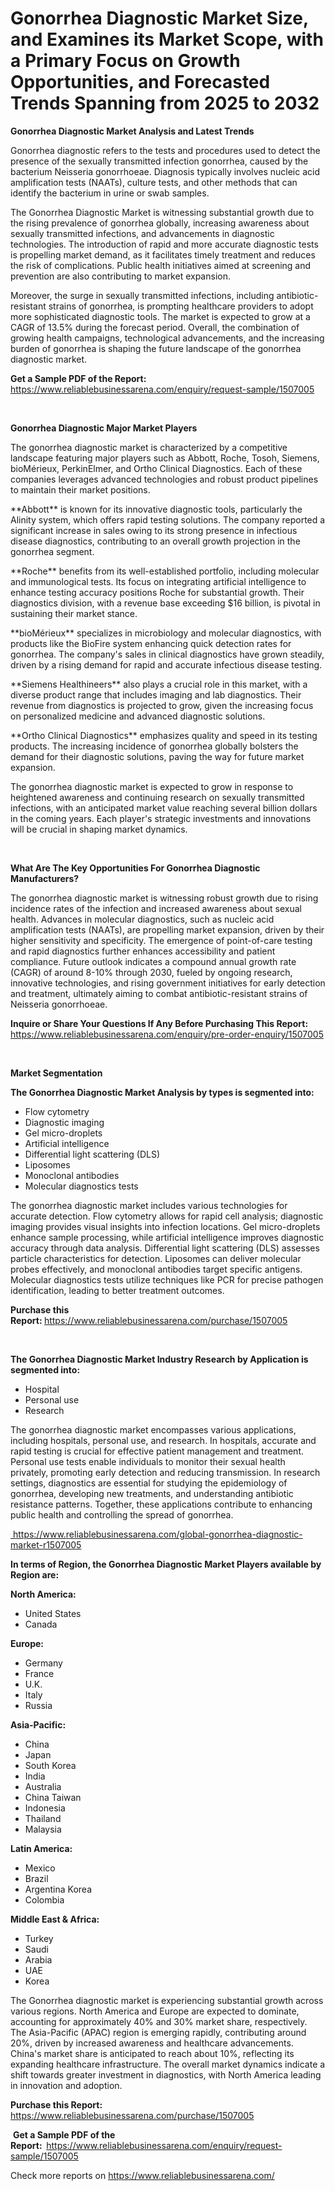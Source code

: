 <p><h1>Gonorrhea Diagnostic Market Size, and Examines its Market Scope, with a Primary Focus on Growth Opportunities, and Forecasted Trends Spanning from 2025 to 2032</h1></p><p><strong>Gonorrhea Diagnostic Market Analysis and Latest Trends</strong></p>
<p><p>Gonorrhea diagnostic refers to the tests and procedures used to detect the presence of the sexually transmitted infection gonorrhea, caused by the bacterium Neisseria gonorrhoeae. Diagnosis typically involves nucleic acid amplification tests (NAATs), culture tests, and other methods that can identify the bacterium in urine or swab samples.</p><p>The Gonorrhea Diagnostic Market is witnessing substantial growth due to the rising prevalence of gonorrhea globally, increasing awareness about sexually transmitted infections, and advancements in diagnostic technologies. The introduction of rapid and more accurate diagnostic tests is propelling market demand, as it facilitates timely treatment and reduces the risk of complications. Public health initiatives aimed at screening and prevention are also contributing to market expansion.</p><p>Moreover, the surge in sexually transmitted infections, including antibiotic-resistant strains of gonorrhea, is prompting healthcare providers to adopt more sophisticated diagnostic tools. The market is expected to grow at a CAGR of 13.5% during the forecast period. Overall, the combination of growing health campaigns, technological advancements, and the increasing burden of gonorrhea is shaping the future landscape of the gonorrhea diagnostic market.</p></p>
<p><strong>Get a Sample PDF of the Report:&nbsp;</strong> <a href="https://www.reliablebusinessarena.com/enquiry/request-sample/1507005?utm_campaign=3272&utm_medium=2&utm_source=Github&utm_content=ia&utm_term=23032025&utm_id=gonorrhea-diagnostic">https://www.reliablebusinessarena.com/enquiry/request-sample/1507005</a></p>
<p>&nbsp;</p>
<p><strong>Gonorrhea Diagnostic Major Market Players</strong></p>
<p><p>The gonorrhea diagnostic market is characterized by a competitive landscape featuring major players such as Abbott, Roche, Tosoh, Siemens, bioMérieux, PerkinElmer, and Ortho Clinical Diagnostics. Each of these companies leverages advanced technologies and robust product pipelines to maintain their market positions.</p><p>**Abbott** is known for its innovative diagnostic tools, particularly the Alinity system, which offers rapid testing solutions. The company reported a significant increase in sales owing to its strong presence in infectious disease diagnostics, contributing to an overall growth projection in the gonorrhea segment.</p><p>**Roche** benefits from its well-established portfolio, including molecular and immunological tests. Its focus on integrating artificial intelligence to enhance testing accuracy positions Roche for substantial growth. Their diagnostics division, with a revenue base exceeding $16 billion, is pivotal in sustaining their market stance.</p><p>**bioMérieux** specializes in microbiology and molecular diagnostics, with products like the BioFire system enhancing quick detection rates for gonorrhea. The company's sales in clinical diagnostics have grown steadily, driven by a rising demand for rapid and accurate infectious disease testing.</p><p>**Siemens Healthineers** also plays a crucial role in this market, with a diverse product range that includes imaging and lab diagnostics. Their revenue from diagnostics is projected to grow, given the increasing focus on personalized medicine and advanced diagnostic solutions.</p><p>**Ortho Clinical Diagnostics** emphasizes quality and speed in its testing products. The increasing incidence of gonorrhea globally bolsters the demand for their diagnostic solutions, paving the way for future market expansion.</p><p>The gonorrhea diagnostic market is expected to grow in response to heightened awareness and continuing research on sexually transmitted infections, with an anticipated market value reaching several billion dollars in the coming years. Each player's strategic investments and innovations will be crucial in shaping market dynamics.</p></p>
<p>&nbsp;</p>
<p><strong>What Are The Key Opportunities For Gonorrhea Diagnostic Manufacturers?</strong></p>
<p><p>The gonorrhea diagnostic market is witnessing robust growth due to rising incidence rates of the infection and increased awareness about sexual health. Advances in molecular diagnostics, such as nucleic acid amplification tests (NAATs), are propelling market expansion, driven by their higher sensitivity and specificity. The emergence of point-of-care testing and rapid diagnostics further enhances accessibility and patient compliance. Future outlook indicates a compound annual growth rate (CAGR) of around 8-10% through 2030, fueled by ongoing research, innovative technologies, and rising government initiatives for early detection and treatment, ultimately aiming to combat antibiotic-resistant strains of Neisseria gonorrhoeae.</p></p>
<p><strong>Inquire or Share Your Questions If Any Before Purchasing This Report:</strong> <a href="https://www.reliablebusinessarena.com/enquiry/pre-order-enquiry/1507005?utm_campaign=3272&utm_medium=2&utm_source=Github&utm_content=ia&utm_term=23032025&utm_id=gonorrhea-diagnostic">https://www.reliablebusinessarena.com/enquiry/pre-order-enquiry/1507005</a></p>
<p>&nbsp;</p>
<p><strong>Market Segmentation</strong></p>
<p><strong>The Gonorrhea Diagnostic Market Analysis by types is segmented into:</strong></p>
<p><ul><li>Flow cytometry</li><li>Diagnostic imaging</li><li>Gel micro-droplets</li><li>Artificial intelligence</li><li>Differential light scattering (DLS)</li><li>Liposomes</li><li>Monoclonal antibodies</li><li>Molecular diagnostics tests</li></ul></p>
<p><p>The gonorrhea diagnostic market includes various technologies for accurate detection. Flow cytometry allows for rapid cell analysis; diagnostic imaging provides visual insights into infection locations. Gel micro-droplets enhance sample processing, while artificial intelligence improves diagnostic accuracy through data analysis. Differential light scattering (DLS) assesses particle characteristics for detection. Liposomes can deliver molecular probes effectively, and monoclonal antibodies target specific antigens. Molecular diagnostics tests utilize techniques like PCR for precise pathogen identification, leading to better treatment outcomes.</p></p>
<p><strong>Purchase this Report:&nbsp;</strong><a href="https://www.reliablebusinessarena.com/purchase/1507005?utm_campaign=3272&utm_medium=2&utm_source=Github&utm_content=ia&utm_term=23032025&utm_id=gonorrhea-diagnostic">https://www.reliablebusinessarena.com/purchase/1507005</a></p>
<p>&nbsp;</p>
<p><strong>The Gonorrhea Diagnostic Market Industry Research by Application is segmented into:</strong></p>
<p><ul><li>Hospital</li><li>Personal use</li><li>Research</li></ul></p>
<p><p>The gonorrhea diagnostic market encompasses various applications, including hospitals, personal use, and research. In hospitals, accurate and rapid testing is crucial for effective patient management and treatment. Personal use tests enable individuals to monitor their sexual health privately, promoting early detection and reducing transmission. In research settings, diagnostics are essential for studying the epidemiology of gonorrhea, developing new treatments, and understanding antibiotic resistance patterns. Together, these applications contribute to enhancing public health and controlling the spread of gonorrhea.</p></p>
<p><a href="https://www.reliablebusinessarena.com/global-gonorrhea-diagnostic-market-r1507005?utm_campaign=3272&utm_medium=2&utm_source=Github&utm_content=ia&utm_term=23032025&utm_id=gonorrhea-diagnostic">&nbsp;https://www.reliablebusinessarena.com/global-gonorrhea-diagnostic-market-r1507005</a></p>
<p><strong>In terms of Region, the Gonorrhea Diagnostic Market Players available by Region are:</strong></p>
<p>
    <p> <strong> North America: </strong>
        <ul>
            <li>United States</li>
            <li>Canada</li>
        </ul>
        </p> 
    <p> <strong> Europe: </strong>
        <ul>
            <li>Germany</li>
            <li>France</li>
            <li>U.K.</li>
            <li>Italy</li>
            <li>Russia</li>
        </ul>
        </p> 
    <p> <strong> Asia-Pacific: </strong>
        <ul>
            <li>China</li>
            <li>Japan</li>
            <li>South Korea</li>
            <li>India</li>
            <li>Australia</li>
            <li>China Taiwan</li>
            <li>Indonesia</li>
            <li>Thailand</li>
            <li>Malaysia</li>
        </ul>
        </p> 
    <p> <strong> Latin America: </strong>
        <ul>
            <li>Mexico</li>
            <li>Brazil</li>
            <li>Argentina Korea</li>
            <li>Colombia</li>
        </ul>
        </p> 
    <p> <strong> Middle East & Africa: </strong>
        <ul>
            <li>Turkey</li>
            <li>Saudi</li>
            <li>Arabia</li>
            <li>UAE</li>
            <li>Korea</li>
        </ul>
    </p>
    </p>
<p><p>The Gonorrhea diagnostic market is experiencing substantial growth across various regions. North America and Europe are expected to dominate, accounting for approximately 40% and 30% market share, respectively. The Asia-Pacific (APAC) region is emerging rapidly, contributing around 20%, driven by increased awareness and healthcare advancements. China's market share is anticipated to reach about 10%, reflecting its expanding healthcare infrastructure. The overall market dynamics indicate a shift towards greater investment in diagnostics, with North America leading in innovation and adoption.</p></p>
<p><strong>Purchase this Report: </strong><a href="https://www.reliablebusinessarena.com/purchase/1507005?utm_campaign=3272&utm_medium=2&utm_source=Github&utm_content=ia&utm_term=23032025&utm_id=gonorrhea-diagnostic">https://www.reliablebusinessarena.com/purchase/1507005</a></p>
<p>&nbsp;<strong>Get a Sample PDF of the Report:&nbsp;&nbsp;</strong><a href="https://www.reliablebusinessarena.com/enquiry/request-sample/1507005?utm_campaign=3272&utm_medium=2&utm_source=Github&utm_content=ia&utm_term=23032025&utm_id=gonorrhea-diagnostic">https://www.reliablebusinessarena.com/enquiry/request-sample/1507005</a></p>
<p><strong></strong></p>
<p>Check more reports on <a href="https://www.reliablebusinessarena.com/?utm_campaign=3272&utm_medium=2&utm_source=Github&utm_content=ia&utm_term=23032025&utm_id=gonorrhea-diagnostic">https://www.reliablebusinessarena.com/</a></p>